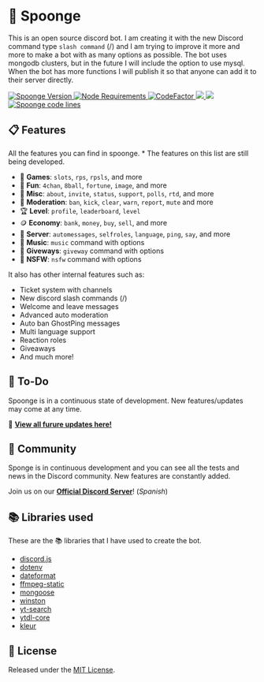 # 🧽 Spoonge
This is an open source discord bot. I am creating it with the new Discord command type `slash command` (/) and I am trying to improve it more and more to make a bot with as many options as possible. The bot uses mongodb clusters, but in the future I will include the option to use mysql. When the bot has more functions I will publish it so that anyone can add it to their server directly.

<a href="https://github.com/losdevpath/spoonge">
  <img src="https://img.shields.io/github/package-json/v/losdevpath/spoonge/master?color=pink&label=Current%20Version" alt="Spoonge Version" />
</a>

<a href="https://nodejs.org/dist/latest-v16.x/">
  <img src="https://img.shields.io/static/v1?label=node&message=>=16.6.2&color=success&logo=Node.js&logoColor=white" alt="Node Requirements">
</a>

<a href="https://www.codefactor.io/repository/github/losdevpath/spoonge">
  <img src="https://www.codefactor.io/repository/github/losdevpath/spoonge/badge" alt="CodeFactor" />
</a>

<a href="https://discord.gg/KR25yRg">
  <img src="https://img.shields.io/discord/642006588206350346?color=404eed&label=Discord&logo=discord&logoColor=fff">
</a>

<a href="https://www.npmjs.com/package/discord.js">
  <img src="https://img.shields.io/badge/discord.js-v13.1.0-green.svg?logo=npm">
</a>

<a href="https://github.com/losdevpath/spoonge">
  <img src="https://sonarcloud.io/api/project_badges/measure?project=losdevpath_spoonge&metric=ncloc" alt="Spoonge code lines" />
</a>

## 📋 Features

All the features you can find in spoonge. *
The features on this list are still being developed.

- 🎲 **Games**: `slots`, `rps`, `rpsls`, and more
- 🎉 **Fun**: `4chan`, `8ball`, `fortune`, `image`, and more
- 🧺 **Misc**: `about`, `invite`, `status`, `support`, `polls`, `rtd`, and more
- 🚨 **Moderation**: `ban`, `kick`, `clear`, `warn`, `report`, `mute` and more
- 🏆 **Level**: `profile`, `leaderboard`, `level`
- 🪙 **Economy**: `bank`, `money`, `buy`, `sell`, and more
- 💬 **Server**: `automessages`, `selfroles`, `language`, `ping`, `say`, and more
- 🎵 **Music**: `music` command with options
- 🎁 **Giveways**: `giveway` command with options
- 🔞 **NSFW**: `nsfw` command with options

It also has other internal features such as:

- Ticket system with channels
- New discord slash commands (/)
- Welcome and leave messages
- Advanced auto moderation
- Auto ban GhostPing messages
- Multi language support
- Reaction roles
- Giveaways
- And much more!


## 📝 To-Do
Spoonge is in a continuous state of development. New features/updates may come at any time.

📌 **[View all furure updates here!](https://github.com/users/losdevpath/projects/2)**

## 👋 Community

Sponge is in continuous development and you can see all the tests and news in the Discord community. New features are constantly added.

Join us on our **[Official Discord Server](https://discord.gg/KR25yRg)**! (*Spanish*)

## 📚 Libraries used

These are the 📚 libraries that I have used to create the bot.

- [discord.js](https://github.com/discordjs/discord.js)
- [dotenv](https://github.com/motdotla/dotenv)
- [dateformat](https://github.com/felixge/node-dateformat)
- [ffmpeg-static](https://github.com/eugeneware/ffmpeg-static)
- [mongoose](https://github.com/Automattic/mongoose)
- [winston](https://github.com/winstonjs/winston)
- [yt-search](https://github.com/talmobi/yt-search)
- [ytdl-core](https://github.com/fent/node-ytdl-core)
- [kleur](https://github.com/lukeed/kleur)

## 📜 License

Released under the [MIT License](https://github.com/losdevpath/spoonge/blob/main/LICENSE).
